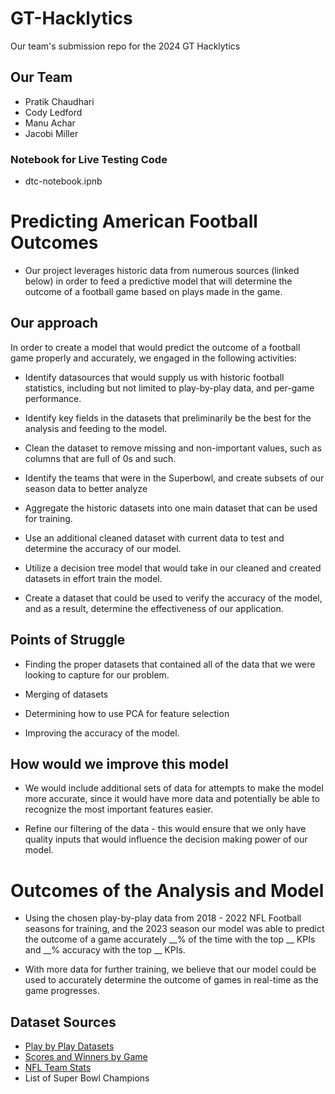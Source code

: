 # GT-Hacklytics
Our team's submission repo for the 2024 GT Hacklytics

## Our Team
- Pratik Chaudhari
- Cody Ledford
- Manu Achar
- Jacobi Miller

### Notebook for Live Testing Code
- dtc-notebook.ipnb

# Predicting American Football Outcomes

- Our project leverages historic data from numerous sources (linked below) in order to feed a predictive model that will determine the outcome of a football game based on plays made in the game.

## Our approach
In order to create a model that would predict the outcome of a football game properly and accurately, we engaged in the following activities:

- Identify datasources that would supply us with historic football statistics, including but not limited to play-by-play data, and per-game performance.

- Identify key fields in the datasets that preliminarily be the best for the analysis and feeding to the model.

- Clean the dataset to remove missing and non-important values, such as columns that are full of 0s and such.

- Identify the teams that were in the Superbowl, and create subsets of our season data to better analyze 

- Aggregate the historic datasets into one main dataset that can be used for training.

- Use an additional cleaned dataset with current data to test and determine the accuracy of our model.

- Utilize a decision tree model that would take in our cleaned and created datasets in effort train the model.

- Create a dataset that could be used to verify the accuracy of the model, and as a result, determine the effectiveness of our application.

## Points of Struggle
- Finding the proper datasets that contained all of the data that we were looking to capture for our problem.

- Merging of datasets

- Determining how to use PCA for feature selection

- Improving the accuracy of the model.

## How would we improve this model
- We would include additional sets of data for attempts to make the model more accurate, since it would have more data and potentially be able to recognize the most important features easier.

- Refine our filtering of the data - this would ensure that we only have quality inputs that would influence the decision making power of our model.

# Outcomes of the Analysis and Model
- Using the chosen play-by-play data from 2018 - 2022 NFL Football seasons for training, and the 2023 season our model was able to predict the outcome of a game accurately __% of the time with the top __ KPIs and __% accuracy with the top __ KPIs.

- With more data for further training, we believe that our model could be used to accurately determine the outcome of games in real-time as the game progresses.

## Dataset Sources
- [Play by Play Datasets](https://nflsavant.com/about.php)
- [Scores and Winners by Game](https://www.pro-football-reference.com/years/)
- [NFL Team Stats](https://www.kaggle.com/datasets/cviaxmiwnptr/nfl-team-stats-20022019-espn)
- List of Super Bowl Champions